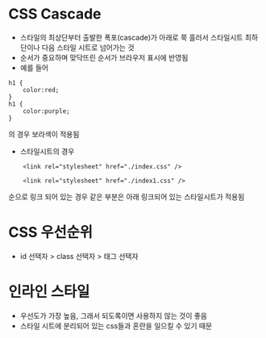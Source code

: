 # CSS Cascade

- 스타일의 최상단부터 출발한 폭포(cascade)가 아래로 쭉 흘러서
  스타일시트 최하단이나 다음 스타일 시트로 넘어가는 것
- 순서가 중요하며 맞닥뜨린 순서가 브라우저 표시에 반영됨
- 예를 들어

```
h1 {
    color:red;
}
h1 {
    color:purple;
}
```

의 경우 보라색이 적용됨

- 스타일시트의 경우

```
    <link rel="stylesheet" href="./index.css" />

    <link rel="stylesheet" href="./index1.css" />
```

순으로 링크 되어 있는 경우 같은 부분은 아래 링크되어 있는 스타일시트가 적용됨

# CSS 우선순위

- id 선택자 > class 선택자 > 태그 선택자

# 인라인 스타일

- 우선도가 가장 높음, 그래서 되도록이면 사용하지 않는 것이 좋음
- 스타일 시트에 분리되어 있는 css들과 혼란을 일으킬 수 있기 때문
